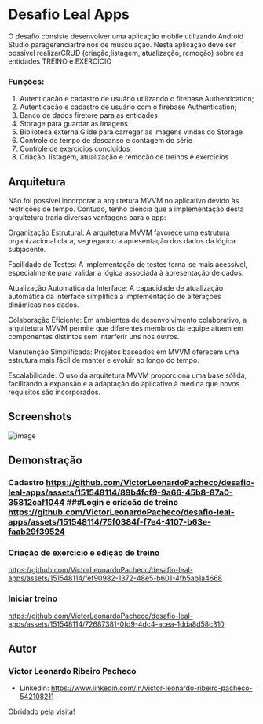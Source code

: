 # Desafio Leal Apps

O desafio consiste desenvolver uma aplicação mobile utilizando Android Studio paragerenciartreinos de musculação. Nesta aplicação deve ser possível realizarCRUD (criação,listagem, atualização, remoção) sobre as entidades TREINO
e EXERCÍCIO

### Funções:

1. Autenticação e cadastro de usuário utilizando o firebase Authentication;
2. Autenticação e cadastro de usuário com o firebase Authentication;
3. Banco de dados firetore para as entidades
4. Storage para guardar as imagens
5. Biblioteca externa Glide para carregar as imagens vindas do Storage
6. Controle de tempo de descanso e contagem de série
7. Controle de exercícios concluídos
8. Criação, listagem, atualização e remoção de treinos e exercícios
   
## Arquitetura

Não foi possível incorporar a arquitetura MVVM no aplicativo devido às restrições de tempo. Contudo, tenho ciência que a implementação desta arquitetura traria diversas vantagens para o app:

Organização Estrutural: A arquitetura MVVM favorece uma estrutura organizacional clara, segregando a apresentação dos dados da lógica subjacente.

Facilidade de Testes: A implementação de testes torna-se mais acessível, especialmente para validar a lógica associada à apresentação de dados.

Atualização Automática da Interface: A capacidade de atualização automática da interface simplifica a implementação de alterações dinâmicas nos dados.

Colaboração Eficiente: Em ambientes de desenvolvimento colaborativo, a arquitetura MVVM permite que diferentes membros da equipe atuem em componentes distintos sem interferir uns nos outros.

Manutenção Simplificada: Projetos baseados em MVVM oferecem uma estrutura mais fácil de manter e evoluir ao longo do tempo.

Escalabilidade: O uso da arquitetura MVVM proporciona uma base sólida, facilitando a expansão e a adaptação do aplicativo à medida que novos requisitos são incorporados.


## Screenshots

![image](https://github.com/VictorLeonardoPacheco/desafio-leal-apps/assets/151548114/c10e4e6c-32af-4612-bc4e-50674b25055b)

## Demonstração
### Cadastro https://github.com/VictorLeonardoPacheco/desafio-leal-apps/assets/151548114/89b4fcf9-9a66-45b8-87a0-35812caf1044 ###Login e criação de treino https://github.com/VictorLeonardoPacheco/desafio-leal-apps/assets/151548114/75f0384f-f7e4-4107-b63e-faab29f39524

### Criação de exercício e edição de treino
https://github.com/VictorLeonardoPacheco/desafio-leal-apps/assets/151548114/fef90982-1372-48e5-b601-4fb5ab1a4668

### Iniciar treino
https://github.com/VictorLeonardoPacheco/desafio-leal-apps/assets/151548114/72687381-0fd9-4dc4-acea-1dda8d58c310

## Autor

### Victor Leonardo Ribeiro Pacheco
* Linkedin: https://www.linkedin.com/in/victor-leonardo-ribeiro-pacheco-542108211

Obridado pela visita!
